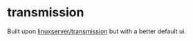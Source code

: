 transmission
===================

Built upon [linuxserver/transmission](https://hub.docker.com/r/linuxserver/transmission/) but with a better default ui.
